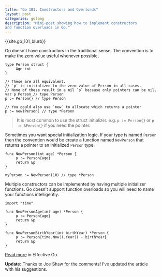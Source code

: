 ```yaml
---
title: "Go 101: Constructors and Overloads"
layout: post
categories: golang
description: "Mini-post showing how to implement constructors
and function overloads in Go."
---
```


{{site.go_101_blurb}}

Go doesn't have constructors in the traditional sense. The convention is to make the zero value useful whenever possible.

	type Person struct {
	     Age int
	}

	// These are all equivalent.
	// `p` is initialized to the zero value of Person in all cases.
	// None of these result in a nil `p` because only pointers can be nil.
	var p Person // type Person
	p := Person{} // type Person

	// You could also use `new` to allocate which returns a pointer
	p := new(Person) // type *Person

> It is most common to use the struct initializer. e.g. `p := Person{}` or `p := &Person{}` if you need the pointer.

Sometimes you want special initialization logic. If your type is named `Person` then the convention would be create a function named `NewPerson` that returns a pointer to an initialized `Person` type.

	func NewPerson(int age) *Person {
	     p := Person{age}
	     return &p
	}

	myPerson := NewPerson(10) // type *Person

Multiple constructors can be implemented by having multiple initializer functions. Go doesn't support function overloads so you will need to name your functions intelligently.

	import "time"

	func NewPersonAge(int age) *Person {
	     p := Person{age}
	     return &p
	}

	func NewPersonBirthYear(int birthYear) *Person {
	     p := Person{time.Now().Year() - birthYear}
	     return &p
	}

[Read more](http://golang.org/doc/effective_go.html#composite_literals) in Effective Go.

**Update:** Thanks to Joe Shaw for the comments! I've updated the article with his suggestions.